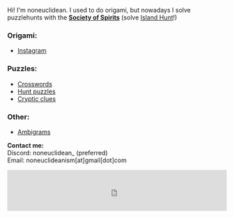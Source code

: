 Hi! I'm noneuclidean. I used to do origami, but nowadays I solve puzzlehunts with the **[Society of Spirits](https://www.puzzles.wiki/wiki/Puzzle_Islanders)** (solve [Island Hunt](https://islandpuzzlehunt.com/)!)

### Origami:
- [Instagram](https://www.instagram.com/noneuclidean_)

### Puzzles:
- [Crosswords](crosswords.md)
- [Hunt puzzles](hunt.md)
- [Cryptic clues](cryptics.md)

### Other:
- [Ambigrams](ambigrams.md)

**Contact me:**<br>
Discord: noneuclidean_ (preferred)<br>
Email: noneuclideanism[at]gmail[dot]com

<iframe src="https://john.citrons.xyz/embed?ref=https://noneuclidean.github.io/" style="margin-left:auto;display:block;margin-right:auto;max-width:732px;width:100%;height:94px;border:none;"></iframe>
